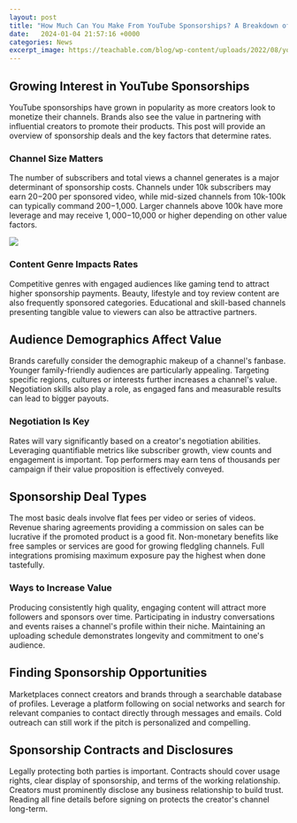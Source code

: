 ```yaml
---
layout: post
title: "How Much Can You Make From YouTube Sponsorships? A Breakdown of Sponsorship Costs and Factors"
date:   2024-01-04 21:57:16 +0000
categories: News
excerpt_image: https://teachable.com/blog/wp-content/uploads/2022/08/youtube-sponsorships.jpg
---
```

## Growing Interest in YouTube Sponsorships

YouTube sponsorships have grown in popularity as more creators look to monetize their channels. Brands also see the value in partnering with influential creators to promote their products. This post will provide an overview of sponsorship deals and the key factors that determine rates.

### Channel Size Matters 

The number of subscribers and total views a channel generates is a major determinant of sponsorship costs. Channels under 10k subscribers may earn $20-$200 per sponsored video, while mid-sized channels from 10k-100k can typically command $200-$1,000. Larger channels above 100k have more leverage and may receive $1,000-$10,000 or higher depending on other value factors.


![](https://teachable.com/blog/wp-content/uploads/2022/08/youtube-sponsorships.jpg)
### Content Genre Impacts Rates

Competitive genres with engaged audiences like gaming tend to attract higher sponsorship payments. Beauty, lifestyle and toy review content are also frequently sponsored categories. Educational and skill-based channels presenting tangible value to viewers can also be attractive partners. 

## Audience Demographics Affect Value

Brands carefully consider the demographic makeup of a channel's fanbase. Younger family-friendly audiences are particularly appealing. Targeting specific regions, cultures or interests further increases a channel's value. Negotiation skills also play a role, as engaged fans and measurable results can lead to bigger payouts.

### Negotiation Is Key

Rates will vary significantly based on a creator's negotiation abilities. Leveraging quantifiable metrics like subscriber growth, view counts and engagement is important. Top performers may earn tens of thousands per campaign if their value proposition is effectively conveyed.

## Sponsorship Deal Types

The most basic deals involve flat fees per video or series of videos. Revenue sharing agreements providing a commission on sales can be lucrative if the promoted product is a good fit. Non-monetary benefits like free samples or services are good for growing fledgling channels. Full integrations promising maximum exposure pay the highest when done tastefully. 

### Ways to Increase Value

Producing consistently high quality, engaging content will attract more followers and sponsors over time. Participating in industry conversations and events raises a channel's profile within their niche. Maintaining an uploading schedule demonstrates longevity and commitment to one's audience.

## Finding Sponsorship Opportunities

Marketplaces connect creators and brands through a searchable database of profiles. Leverage a platform following on social networks and search for relevant companies to contact directly through messages and emails. Cold outreach can still work if the pitch is personalized and compelling.

## Sponsorship Contracts and Disclosures 

Legally protecting both parties is important. Contracts should cover usage rights, clear display of sponsorship, and terms of the working relationship. Creators must prominently disclose any business relationship to build trust. Reading all fine details before signing on protects the creator's channel long-term.